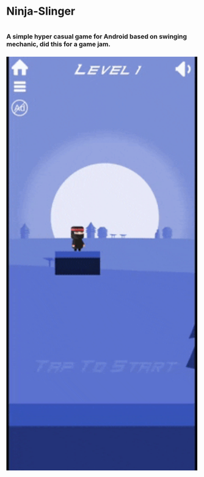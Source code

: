 # <h1>Ninja-Slinger<h1>
<h3> A simple hyper casual game for Android based on swinging mechanic, did this for a game jam.<h3>
<img src="slinger.gif" alt="Example GIF" width="500">
